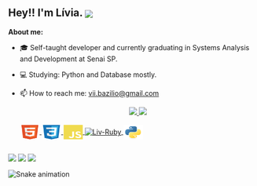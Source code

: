 
## Hey!! I'm Lívia. <img src="https://i.pinimg.com/originals/2e/25/75/2e2575671b6525b02b1c5985f5de56fa.gif" width="50" align="center"></h2>

**About me:** 
- 🎓 Self-taught developer and currently graduating in Systems Analysis and Development at Senai SP.
- 💻 Studying: Python and Database mostly.
- 📫 How to reach me: vii.bazilio@gmail.com

  <div align="center">
    <a href="https://github.com/livvialta">
      <img height="180em" src="https://github-readme-streak-stats.herokuapp.com/?user=livvialta&theme=dark&hide_border=false"/>
    <img height="180em" src="https://github-readme-stats.vercel.app/api/top-langs/?username=livvialta&layout=compact&langs_count=16&theme=midnight-purple"/>
   </div>
  
  <div style="display: inline_block"><br>
  <img align="center" alt="Liv-HTML" height="30" width="40" src="https://raw.githubusercontent.com/devicons/devicon/master/icons/html5/html5-original.svg">
  <img align="center" alt="Liv-CSS" height="30" width="40" src="https://raw.githubusercontent.com/devicons/devicon/master/icons/css3/css3-original.svg">
  <img align="center" alt="Liv-Js" height="30" width="40" src="https://raw.githubusercontent.com/devicons/devicon/master/icons/javascript/javascript-plain.svg">
  <img align="center" alt="Liv-Ruby" height="30" width="40" src="https://cdn.jsdelivr.net/gh/devicons/devicon/icons/ruby/ruby-plain.svg">
  <img align="center" alt="Liv-Python" height="30" width="40" src="https://raw.githubusercontent.com/devicons/devicon/master/icons/python/python-original.svg">
</div>

##

<div> 
  <a target="_blank" href="https://www.instagram.com/livia_vialta/" target="_blank"><img src="https://img.shields.io/badge/-Instagram-%23E4405F?style=for-the-badge&logo=instagram&logoColor=white"></a>
  <a target="_blank" href = "mailto:vii.bazilio@gmail.com"><img src="https://img.shields.io/badge/-Gmail-%23333?style=for-the-badge&logo=gmail&logoColor=white"></a>
  <a target="_blank" href="https://www.linkedin.com/in/l%C3%ADvia-vialta/" target="_blank"><img src="https://img.shields.io/badge/-LinkedIn-%230077B5?style=for-the-badge&logo=linkedin&logoColor=white"></a> 
  
  ![Snake animation](https://github.com/livvialta/livvialta/blob/output/github-contribution-grid-snake.svg)
  
</div>


